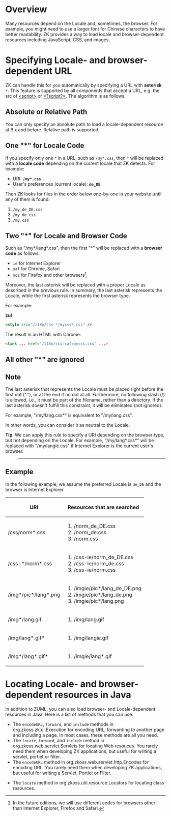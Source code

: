 # Overview

Many resources depend on the Locale and, sometimes, the browser. For
example, you might need to use a larger font for Chinese characters to
have better readability. ZK provides a way to load locale and
browser-dependent resources including JavaScript, CSS, and images.

# Specifying Locale- and browser-dependent URL

ZK can handle this for you automatically by specifying a URL with
**asterisk** `*`. This feature is supported by all components that
accept a URL, e.g. the src of [
\<script\>](ZK_component_reference/essential_components/Script)
or [
\<?script?\>](ZUML_Reference/ZUML/Processing_Instructions/script).
The algorithm is as follows.

## Absolute or Relative Path

You can only specify an absolute path to load a locale-dependent
resource at 9.x and before. Relative path is supported.

## One "\*" for Locale Code

If you specify only one `*` in a URL, such as `/my*.css`, then `*` will
be replaced with a **locale code** depending on the current locale that
ZK detects. For example:

- URI: **`/my*.css`**
- User's preferences (current locale): **`de_DE`**

Then ZK looks for files in the order below one-by-one in your website
until any of them is found:

1.  `/my_de_DE.css`
2.  `/my_de.css`
3.  `/my.css`

## Two "\*" for Locale and Browser Code

Such as "/my\*/lang\*.css", then the first "\*" will be replaced with a
**browser code** as follows:

- `ie` for Internet Explorer
- `saf` for Chrome, Safari
- `moz` for Firefox and other browsers[^1].

Moreover, the last asterisk will be replaced with a proper Locale as
described in the previous rule. In summary, the last asterisk represents
the Locale, while the first asterisk represents the browser type.

For example:

**zul**

```xml
<style src="/i18n/css-*/mycss*.css" />
```

The result in an HTML with Chrome:

```html
<link ... href="/i18n/css-saf/mycss.css" ...>
```

## All other "\*" are ignored

## Note

The last asterisk that represents the Locale must be placed right before
the first dot ("."), or at the end if no dot at all. Furthermore, no
following slash (/) is allowed, i.e., it must be part of the filename,
rather than a directory. If the last asterisk doesn't fulfill this
constraint, it will be eliminated (not ignored).

For example, "/my/lang.css\*" is equivalent to "/my/lang.css".

In other words, you can consider it as neutral to the Locale.

**Tip**: We can apply this rule to specify a URI depending on the
browser type, but not depending on the Locale. For example,
"/my/lang\*.css\*" will be replaced with "/my/langie.css" if Internet
Explorer is the current user's browser.

> ------------------------------------------------------------------------
>
> <references/>

## Example

In the following example, we assume the preferred Locale is `de_DE` and
the browser is Internet Explorer.

<table>
<thead>
<tr class="header">
<th><center>
<p>URI</p>
</center></th>
<th><center>
<p>Resources that are searched</p>
</center></th>
</tr>
</thead>
<tbody>
<tr class="odd">
<td><p>/css/norm*.css</p></td>
<td><ol>
<li>/norm_de_DE.css</li>
<li>/norm_de.css</li>
<li>/norm.css</li>
</ol></td>
</tr>
<tr class="even">
<td><p>/css-*/norm*.css</p></td>
<td><ol>
<li>/css-ie/norm_de_DE.css</li>
<li>/css-ie/norm_de.css</li>
<li>/css-ie/norm.css</li>
</ol></td>
</tr>
<tr class="odd">
<td><p>/img*/pic*/lang*.png</p></td>
<td><ol>
<li>/imgie/pic*/lang_de_DE.png</li>
<li>/imgie/pic*/lang_de.png</li>
<li>/imgie/pic*/lang.png</li>
</ol></td>
</tr>
<tr class="even">
<td><p>/img*/lang.gif</p></td>
<td><ol>
<li>/img/lang.gif</li>
</ol></td>
</tr>
<tr class="odd">
<td><p>/img/lang*.gif*</p></td>
<td><ol>
<li>/img/langie.gif</li>
</ol></td>
</tr>
<tr class="even">
<td><p>/img*/lang*.gif*</p></td>
<td><ol>
<li>/imgie/lang*.gif</li>
</ol></td>
</tr>
</tbody>
</table>

# Locating Locale- and browser-dependent resources in Java

In addition to ZUML, you can also load browser- and Locale-dependent
resources in Java. Here is a list of methods that you can use.

- The `encodeURL`, `forward`, and `include` methods in
  <javadoc>org.zkoss.zk.ui.Execution</javadoc> for encoding URL,
  forwarding to another page and including a page. In most cases, these
  methods are all you need.
- The `locate`, `forward`, and `include` method in
  <javadoc>org.zkoss.web.servlet.Servlets</javadoc> for locating Web
  resouces. You rarely need them when developing ZK applications, but
  useful for writing a servlet, portlet or filter.
- The `encodeURL` method in
  <javadoc>org.zkoss.web.servlet.http.Encodes</javadoc> for encoding
  URL. You rarely need them when developing ZK applications, but useful
  for writing a Servlet, Portlet or Filter.

<!-- -->

- The `locate` method in
  <javadoc>org.zkoss.util.resource.Locators</javadoc> for locating class
  resources.

[^1]: In the future editions, we will use different codes for browsers
    other than Internet Explorer, Firefox and Safari.
